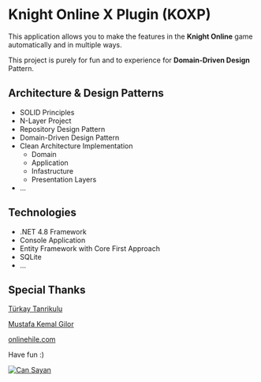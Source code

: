 # Knight Online X Plugin (KOXP)

This application allows you to make the features in the **Knight Online** game automatically and in multiple ways.

This project is purely for fun and to experience for **Domain-Driven Design** Pattern.

## Architecture & Design Patterns

- SOLID Principles
- N-Layer Project
- Repository Design Pattern
- Domain-Driven Design Pattern
- Clean Architecture Implementation
  - Domain
  - Application
  - Infastructure
  - Presentation Layers
- ...

## Technologies

- .NET 4.8 Framework
- Console Application
- Entity Framework with Core First Approach
- SQLite
- ...

## Special Thanks

[Türkay Tanrikulu](https://github.com/trkyshorty)

[Mustafa Kemal Gilor](https://github.com/mustafakemalgilor)

[onlinehile.com](https://www.onlinehile.com/)

Have fun :)

[![Can Sayan](https://cansayan.com.tr/assets/img/icon.ico)](https://cansayan.com.tr)